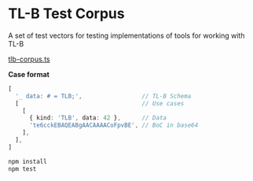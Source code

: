 # TL-B Test Corpus

A set of test vectors for testing implementations of tools for working with TL-B

[tlb-corpus.ts](tlb-corpus.ts)

**Case format**
```typescript
[
  '_ data: # = TLB;',                 // TL-B Schema
  [                                   // Use cases
    [
      { kind: 'TLB', data: 42 },      // Data
      'te6cckEBAQEABgAACAAAACoFpvBE', // BoC in base64
    ],
  ],
]
```

```bash
npm install
npm test
```
